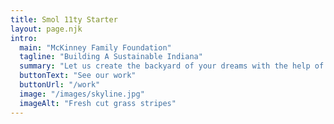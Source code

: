 ```yaml
---
title: Smol 11ty Starter
layout: page.njk
intro:
  main: "McKinney Family Foundation"
  tagline: "Building A Sustainable Indiana"
  summary: "Let us create the backyard of your dreams with the help of hardworking team."
  buttonText: "See our work"
  buttonUrl: "/work"
  image: "/images/skyline.jpg"
  imageAlt: "Fresh cut grass stripes"
---
```

